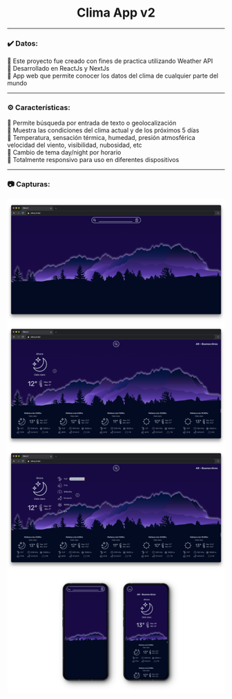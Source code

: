 <div id="titulo" align="center">
    <h1>Clima App v2</h1>
</div>

---

<div id="datos">
    <h3>✔️ Datos:</h3>
    <p>
	🔹 Este proyecto fue creado con fines de practica utilizando Weather API <br>
	🔹 Desarrollado en ReactJs y NextJs <br>
	🔹 App web que permite conocer los datos del clima de cualquier parte del mundo <br>
    </p>
</div>

---

<div id="caracteristicas">
    <h3>⚙️ Características:</h3>
    <p>
        🔸 Permite búsqueda por entrada de texto o geolocalización <br>
        🔸 Muestra las condiciones del clima actual y de los próximos 5 días <br>
        🔸 Temperatura, sensación térmica, humedad, presión atmosférica <br>
	velocidad del viento, visibilidad, nubosidad, etc <br>
	🔸 Cambio de tema day/night por horario <br>
	🔸 Totalmente responsivo para uso en diferentes dispositivos <br>
    </p>
</div>

---

<div id="capturas" align="center">
    <h3 align="left"> 📷 Capturas:</h3>
    <img src="https://github.com/elchino8779/ImagenesGitHub/blob/main/ShotsImages/Climav2/img01.png?raw=true" alt="Cap1" width="800">
    <br>
    <img src="https://github.com/elchino8779/ImagenesGitHub/blob/main/ShotsImages/Climav2/img02.png?raw=true" alt="Cap2" width="800">
    <br>
    <img src="https://github.com/elchino8779/ImagenesGitHub/blob/main/ShotsImages/Climav2/img03.png?raw=true" alt="Cap3" width="800">
    <br>
    <img src="https://github.com/elchino8779/ImagenesGitHub/blob/main/ShotsImages/Climav2/img04.png?raw=true" alt="Cap4" width="800">
</div>
